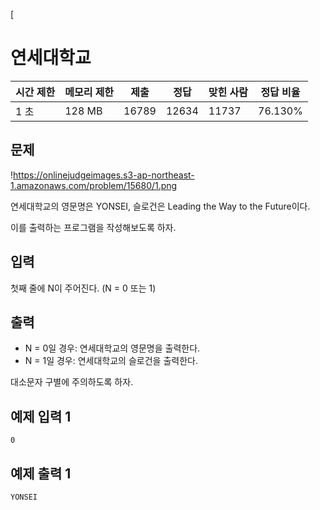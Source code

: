 [

# 연세대학교

| 시간 제한 | 메모리 제한 | 제출 | 정답 | 맞힌 사람 | 정답 비율 |
| --- | --- | --- | --- | --- | --- |
| 1 초 | 128 MB | 16789 | 12634 | 11737 | 76.130% |

## 문제

!https://onlinejudgeimages.s3-ap-northeast-1.amazonaws.com/problem/15680/1.png

연세대학교의 영문명은 YONSEI, 슬로건은 Leading the Way to the Future이다.

이를 출력하는 프로그램을 작성해보도록 하자.

## 입력

첫째 줄에 N이 주어진다. (N = 0 또는 1)

## 출력

- N = 0일 경우: 연세대학교의 영문명을 출력한다.
- N = 1일 경우: 연세대학교의 슬로건을 출력한다.

대소문자 구별에 주의하도록 하자.

## 예제 입력 1

```
0

```

## 예제 출력 1

```
YONSEI
```
